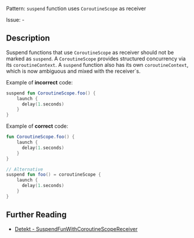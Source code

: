 Pattern: `suspend` function uses `CoroutineScope` as receiver

Issue: -

## Description

Suspend functions that use `CoroutineScope` as receiver should not be marked as `suspend`.
A `CoroutineScope` provides structured concurrency via its `coroutineContext`. A `suspend`
function also has its own `coroutineContext`, which is now ambiguous and mixed with the
receiver`s.

Example of **incorrect** code:

```kotlin
suspend fun CoroutineScope.foo() {
    launch {
      delay(1.seconds)
    }
}
```

Example of **correct** code:

```kotlin
fun CoroutineScope.foo() {
    launch {
      delay(1.seconds)
    }
}

// Alternative
suspend fun foo() = coroutineScope {
    launch {
      delay(1.seconds)
    }
}
```

## Further Reading

* [Detekt - SuspendFunWithCoroutineScopeReceiver](https://detekt.dev/coroutines.html#suspendfunwithcoroutinescopereceiver)